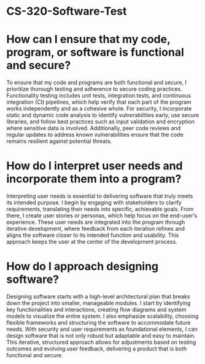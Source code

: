 # CS-320-Software-Test

# How can I ensure that my code, program, or software is functional and secure?
To ensure that my code and programs are both functional and secure, I prioritize thorough testing and adherence to secure coding practices. Functionality testing includes unit tests, integration tests, and continuous integration (CI) pipelines, which help verify that each part of the program works independently and as a cohesive whole. For security, I incorporate static and dynamic code analysis to identify vulnerabilities early, use secure libraries, and follow best practices such as input validation and encryption where sensitive data is involved. Additionally, peer code reviews and regular updates to address known vulnerabilities ensure that the code remains resilient against potential threats.

# How do I interpret user needs and incorporate them into a program?
Interpreting user needs is essential to delivering software that truly meets its intended purpose. I begin by engaging with stakeholders to clarify requirements, translating their needs into specific, achievable goals. From there, I create user stories or personas, which help focus on the end-user’s experience. These user needs are integrated into the program through iterative development, where feedback from each iteration refines and aligns the software closer to its intended function and usability. This approach keeps the user at the center of the development process.

# How do I approach designing software?
Designing software starts with a high-level architectural plan that breaks down the project into smaller, manageable modules. I start by identifying key functionalities and interactions, creating flow diagrams and system models to visualize the entire system. I also emphasize scalability, choosing flexible frameworks and structuring the software to accommodate future needs. With security and user requirements as foundational elements, I can design software that is not only robust but adaptable and easy to maintain. This iterative, structured approach allows for adjustments based on testing outcomes and evolving user feedback, delivering a product that is both functional and secure.
